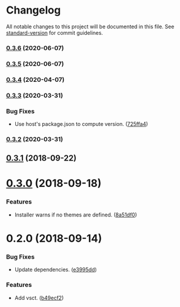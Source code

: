 # Changelog

All notable changes to this project will be documented in this file. See [standard-version](https://github.com/conventional-changelog/standard-version) for commit guidelines.

### [0.3.6](https://github.com/darkobits/vsct/compare/v0.3.4...v0.3.6) (2020-06-07)

### [0.3.5](https://github.com/darkobits/vsct/compare/v0.3.4...v0.3.5) (2020-06-07)

### [0.3.4](https://github.com/darkobits/vsct/compare/v0.3.3...v0.3.4) (2020-04-07)

### [0.3.3](https://github.com/darkobits/vsct/compare/v0.3.2...v0.3.3) (2020-03-31)


### Bug Fixes

* Use host's package.json to compute version. ([725ffa4](https://github.com/darkobits/vsct/commit/725ffa407f4db8fd36f1490bc042fbe530d3693d))

### [0.3.2](https://github.com/darkobits/vsct/compare/v0.3.1...v0.3.2) (2020-03-31)

<a name="0.3.1"></a>
## [0.3.1](https://github.com/darkobits/vsct/compare/v0.3.0...v0.3.1) (2018-09-22)



<a name="0.3.0"></a>
# [0.3.0](https://github.com/darkobits/vsct/compare/v0.2.0...v0.3.0) (2018-09-18)


### Features

* Installer warns if no themes are defined. ([8a51df0](https://github.com/darkobits/vsct/commit/8a51df0))



<a name="0.2.0"></a>
# 0.2.0 (2018-09-14)


### Bug Fixes

* Update dependencies. ([e3995dd](https://github.com/darkobits/vsct/commit/e3995dd))


### Features

* Add vsct. ([b49ecf2](https://github.com/darkobits/vsct/commit/b49ecf2))
